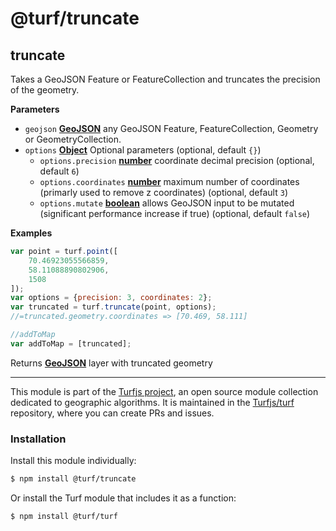 # @turf/truncate

<!-- Generated by documentation.js. Update this documentation by updating the source code. -->

## truncate

Takes a GeoJSON Feature or FeatureCollection and truncates the precision of the geometry.

**Parameters**

-   `geojson` **[GeoJSON](https://tools.ietf.org/html/rfc7946#section-3)** any GeoJSON Feature, FeatureCollection, Geometry or GeometryCollection.
-   `options` **[Object](https://developer.mozilla.org/en-US/docs/Web/JavaScript/Reference/Global_Objects/Object)** Optional parameters (optional, default `{}`)
    -   `options.precision` **[number](https://developer.mozilla.org/en-US/docs/Web/JavaScript/Reference/Global_Objects/Number)** coordinate decimal precision (optional, default `6`)
    -   `options.coordinates` **[number](https://developer.mozilla.org/en-US/docs/Web/JavaScript/Reference/Global_Objects/Number)** maximum number of coordinates (primarly used to remove z coordinates) (optional, default `3`)
    -   `options.mutate` **[boolean](https://developer.mozilla.org/en-US/docs/Web/JavaScript/Reference/Global_Objects/Boolean)** allows GeoJSON input to be mutated (significant performance increase if true) (optional, default `false`)

**Examples**

```javascript
var point = turf.point([
    70.46923055566859,
    58.11088890802906,
    1508
]);
var options = {precision: 3, coordinates: 2};
var truncated = turf.truncate(point, options);
//=truncated.geometry.coordinates => [70.469, 58.111]

//addToMap
var addToMap = [truncated];
```

Returns **[GeoJSON](https://tools.ietf.org/html/rfc7946#section-3)** layer with truncated geometry

<!-- This file is automatically generated. Please don't edit it directly:
if you find an error, edit the source file (likely index.js), and re-run
./scripts/generate-readmes in the turf project. -->

---

This module is part of the [Turfjs project](http://turfjs.org/), an open source
module collection dedicated to geographic algorithms. It is maintained in the
[Turfjs/turf](https://github.com/Turfjs/turf) repository, where you can create
PRs and issues.

### Installation

Install this module individually:

```sh
$ npm install @turf/truncate
```

Or install the Turf module that includes it as a function:

```sh
$ npm install @turf/turf
```
